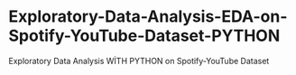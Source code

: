 # Exploratory-Data-Analysis-EDA-on-Spotify-YouTube-Dataset-PYTHON
Exploratory Data Analysis WİTH PYTHON on Spotify-YouTube Dataset
